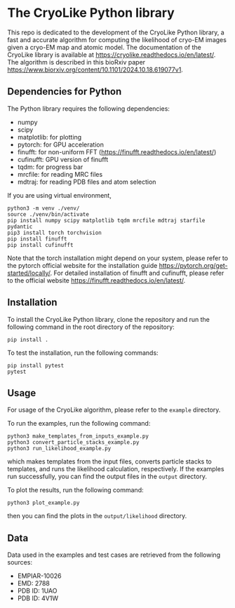 # The CryoLike Python library

This repo is dedicated to the development of the CryoLike Python library, a fast and accurate algorithm for computing the likelihood of cryo-EM images given a cryo-EM map and atomic model. 
The documentation of the CryoLike library is available at https://cryolike.readthedocs.io/en/latest/.
The algorithm is described in this bioRxiv paper https://www.biorxiv.org/content/10.1101/2024.10.18.619077v1. 

## Dependencies for Python 

The Python library requires the following dependencies:

- numpy
- scipy
- matplotlib: for plotting
- pytorch: for GPU acceleration
- finufft: for non-uniform FFT (https://finufft.readthedocs.io/en/latest/)
- cufinufft: GPU version of finufft
- tqdm: for progress bar
- mrcfile: for reading MRC files
- mdtraj: for reading PDB files and atom selection

If you are using virtual environment,
```
python3 -m venv ./venv/
source ./venv/bin/activate
pip install numpy scipy matplotlib tqdm mrcfile mdtraj starfile pydantic
pip3 install torch torchvision
pip install finufft
pip install cufinufft
```
Note that the torch installation might depend on your system, please refer to the pytorch official website for the installation guide https://pytorch.org/get-started/locally/.
For detailed installation of finufft and cufinufft, please refer to the official website https://finufft.readthedocs.io/en/latest/.
## Installation

To install the CryoLike Python library, clone the repository and run the following command in the root directory of the repository:
```
pip install .
```
To test the installation, run the following commands:
```
pip install pytest
pytest
```

## Usage

For usage of the CryoLike algorithm, please refer to the `example` directory.

To run the examples, run the following command:
```
python3 make_templates_from_inputs_example.py
python3 convert_particle_stacks_example.py
python3 run_likelihood_example.py
```
which makes templates from the input files, converts particle stacks to templates, and runs the likelihood calculation, respectively. If the examples run successfully, you can find the output files in the `output` directory.

To plot the results, run the following command:
```
python3 plot_example.py
```
then you can find the plots in the `output/likelihood` directory.

## Data

Data used in the examples and test cases are retrieved from the following sources:
- EMPIAR-10026
- EMD: 2788
- PDB ID: 1UAO
- PDB ID: 4V1W

